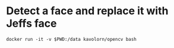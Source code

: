 # Detect a face and replace it with Jeffs face


```
docker run -it -v $PWD:/data kavolorn/opencv bash
```
